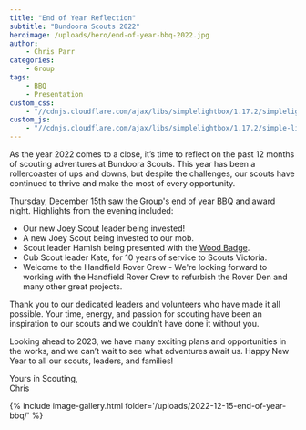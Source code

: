 ```yaml
---
title: "End of Year Reflection"
subtitle: "Bundoora Scouts 2022"
heroimage: /uploads/hero/end-of-year-bbq-2022.jpg
author:
    - Chris Parr
categories:
    - Group
tags:
    - BBQ
    - Presentation
custom_css:
    - "//cdnjs.cloudflare.com/ajax/libs/simplelightbox/1.17.2/simplelightbox.min.css"
custom_js:
    - "//cdnjs.cloudflare.com/ajax/libs/simplelightbox/1.17.2/simple-lightbox.min.js"
---
```


As the year 2022 comes to a close, it’s time to reflect on the past 12 months of scouting adventures at Bundoora Scouts. This year has been a rollercoaster of ups and downs, but despite the challenges, our scouts have continued to thrive and make the most of every opportunity.

Thursday, December 15th saw the Group's end of year BBQ and award night. Highlights from the evening included:

* Our new Joey Scout leader being invested!
* A new Joey Scout being invested to our mob.
* Scout leader Hamish being presented with the [Wood Badge](https://scouts.com.au/members/training/adult-training/).
* Cub Scout leader Kate, for 10 years of service to Scouts Victoria.
* Welcome to the Handfield Rover Crew - We're looking forward to working with the Handfield Rover Crew to refurbish the Rover Den and many other great projects.

Thank you to our dedicated leaders and volunteers who have made it all possible. Your time, energy, and passion for scouting have been an inspiration to our scouts and we couldn’t have done it without you.

Looking ahead to 2023, we have many exciting plans and opportunities in the works, and we can’t wait to see what adventures await us. Happy New Year to all our scouts, leaders, and families!

Yours in Scouting,  
Chris

{% include image-gallery.html folder='/uploads/2022-12-15-end-of-year-bbq/' %}
